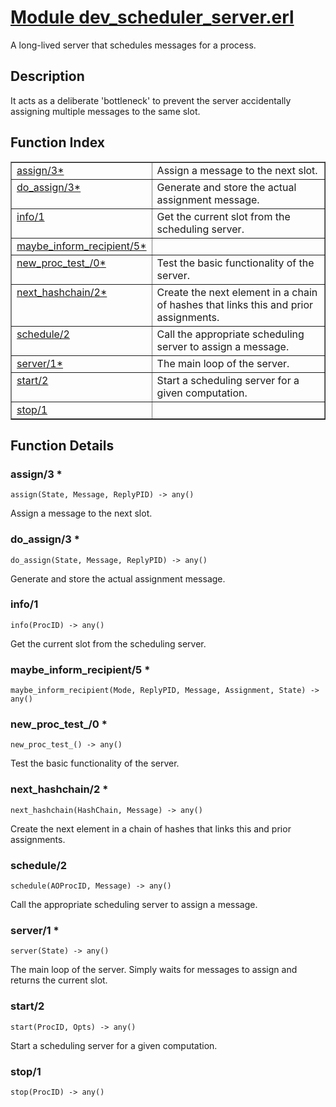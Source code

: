 # [Module dev_scheduler_server.erl](https://github.com/permaweb/HyperBEAM/blob/main/src/dev_scheduler_server.erl)




A long-lived server that schedules messages for a process.

<a name="description"></a>

## Description ##
It acts as a deliberate 'bottleneck' to prevent the server accidentally
assigning multiple messages to the same slot.<a name="index"></a>

## Function Index ##


<table width="100%" border="1" cellspacing="0" cellpadding="2" summary="function index"><tr><td valign="top"><a href="#assign-3">assign/3*</a></td><td>Assign a message to the next slot.</td></tr><tr><td valign="top"><a href="#do_assign-3">do_assign/3*</a></td><td>Generate and store the actual assignment message.</td></tr><tr><td valign="top"><a href="#info-1">info/1</a></td><td>Get the current slot from the scheduling server.</td></tr><tr><td valign="top"><a href="#maybe_inform_recipient-5">maybe_inform_recipient/5*</a></td><td></td></tr><tr><td valign="top"><a href="#new_proc_test_-0">new_proc_test_/0*</a></td><td>Test the basic functionality of the server.</td></tr><tr><td valign="top"><a href="#next_hashchain-2">next_hashchain/2*</a></td><td>Create the next element in a chain of hashes that links this and prior
assignments.</td></tr><tr><td valign="top"><a href="#schedule-2">schedule/2</a></td><td>Call the appropriate scheduling server to assign a message.</td></tr><tr><td valign="top"><a href="#server-1">server/1*</a></td><td>The main loop of the server.</td></tr><tr><td valign="top"><a href="#start-2">start/2</a></td><td>Start a scheduling server for a given computation.</td></tr><tr><td valign="top"><a href="#stop-1">stop/1</a></td><td></td></tr></table>


<a name="functions"></a>

## Function Details ##

<a name="assign-3"></a>

### assign/3 * ###

`assign(State, Message, ReplyPID) -> any()`

Assign a message to the next slot.

<a name="do_assign-3"></a>

### do_assign/3 * ###

`do_assign(State, Message, ReplyPID) -> any()`

Generate and store the actual assignment message.

<a name="info-1"></a>

### info/1 ###

`info(ProcID) -> any()`

Get the current slot from the scheduling server.

<a name="maybe_inform_recipient-5"></a>

### maybe_inform_recipient/5 * ###

`maybe_inform_recipient(Mode, ReplyPID, Message, Assignment, State) -> any()`

<a name="new_proc_test_-0"></a>

### new_proc_test_/0 * ###

`new_proc_test_() -> any()`

Test the basic functionality of the server.

<a name="next_hashchain-2"></a>

### next_hashchain/2 * ###

`next_hashchain(HashChain, Message) -> any()`

Create the next element in a chain of hashes that links this and prior
assignments.

<a name="schedule-2"></a>

### schedule/2 ###

`schedule(AOProcID, Message) -> any()`

Call the appropriate scheduling server to assign a message.

<a name="server-1"></a>

### server/1 * ###

`server(State) -> any()`

The main loop of the server. Simply waits for messages to assign and
returns the current slot.

<a name="start-2"></a>

### start/2 ###

`start(ProcID, Opts) -> any()`

Start a scheduling server for a given computation.

<a name="stop-1"></a>

### stop/1 ###

`stop(ProcID) -> any()`

